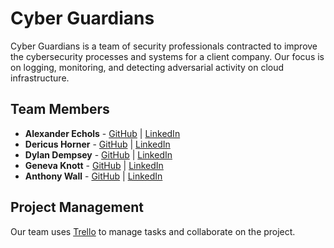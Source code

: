 

# Cyber Guardians

Cyber Guardians is a team of security professionals contracted to improve the cybersecurity processes and systems for a client company. Our focus is on logging, monitoring, and detecting adversarial activity on cloud infrastructure.

## Team Members

- **Alexander Echols** - [GitHub](https://github.com/R00sterGuy) | [LinkedIn](https://www.linkedin.com/in/alexander88echols/)
- **Dericus Horner** - [GitHub](https://github.com/Dhorner4) | [LinkedIn](https://www.linkedin.com/in/dericus-horner/)
- **Dylan Dempsey** - [GitHub](https://github.com/DylanDempsey1) | [LinkedIn](https://www.linkedin.com/in/your-new-associate/)
- **Geneva Knott** - [GitHub](https://github.com/GenevaKnott) | [LinkedIn](https://www.linkedin.com/in/genevaknott/)
- **Anthony Wall** - [GitHub](https://github.com/Anthony098626) | [LinkedIn](https://www.linkedin.com/in/anthony-wall-a2783019/)

## Project Management

Our team uses [Trello](https://trello.com/b/BipghZcm/cyber-guardians) to manage tasks and collaborate on the project.

